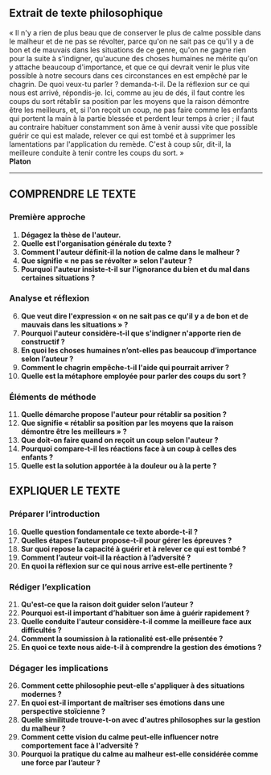 ## Extrait de texte philosophique

« Il n'y a rien de plus beau que de conserver le plus de calme possible dans le malheur et de ne pas se révolter, parce qu'on ne sait pas ce qu'il y a de bon et de mauvais dans les situations de ce genre, qu'on ne gagne rien pour la suite à s'indigner, qu'aucune des choses humaines ne mérite qu'on y attache beaucoup d'importance, et que ce qui devrait venir le plus vite possible à notre secours dans ces circonstances en est empêché par le chagrin. De quoi veux-tu parler ? demanda-t-il. De la réflexion sur ce qui nous est arrivé, répondis-je. Ici, comme au jeu de dés, il faut contre les coups du sort rétablir sa position par les moyens que la raison démontre être les meilleurs, et, si l'on reçoit un coup, ne pas faire comme les enfants qui portent la main à la partie blessée et perdent leur temps à crier ; il faut au contraire habituer constamment son âme à venir aussi vite que possible guérir ce qui est malade, relever ce qui est tombé et à supprimer les lamentations par l'application du remède. C'est à coup sûr, dit-il, la meilleure conduite à tenir contre les coups du sort. »  
**Platon**

---

## COMPRENDRE LE TEXTE

### Première approche

1. **Dégagez la thèse de l'auteur.**  
2. **Quelle est l'organisation générale du texte ?**  
3. **Comment l'auteur définit-il la notion de calme dans le malheur ?**  
4. **Que signifie « ne pas se révolter » selon l'auteur ?**  
5. **Pourquoi l'auteur insiste-t-il sur l'ignorance du bien et du mal dans certaines situations ?**  

### Analyse et réflexion

6. **Que veut dire l'expression « on ne sait pas ce qu'il y a de bon et de mauvais dans les situations » ?**  
7. **Pourquoi l'auteur considère-t-il que s'indigner n'apporte rien de constructif ?**  
8. **En quoi les choses humaines n’ont-elles pas beaucoup d’importance selon l’auteur ?**  
9. **Comment le chagrin empêche-t-il l'aide qui pourrait arriver ?**  
10. **Quelle est la métaphore employée pour parler des coups du sort ?**  

### Éléments de méthode

11. **Quelle démarche propose l'auteur pour rétablir sa position ?**  
12. **Que signifie « rétablir sa position par les moyens que la raison démontre être les meilleurs » ?**  
13. **Que doit-on faire quand on reçoit un coup selon l'auteur ?**  
14. **Pourquoi compare-t-il les réactions face à un coup à celles des enfants ?**  
15. **Quelle est la solution apportée à la douleur ou à la perte ?**  

## EXPLIQUER LE TEXTE

### Préparer l’introduction

16. **Quelle question fondamentale ce texte aborde-t-il ?**  
17. **Quelles étapes l’auteur propose-t-il pour gérer les épreuves ?**  
18. **Sur quoi repose la capacité à guérir et à relever ce qui est tombé ?**  
19. **Comment l’auteur voit-il la réaction à l’adversité ?**  
20. **En quoi la réflexion sur ce qui nous arrive est-elle pertinente ?**  

### Rédiger l’explication

21. **Qu'est-ce que la raison doit guider selon l’auteur ?**  
22. **Pourquoi est-il important d’habituer son âme à guérir rapidement ?**  
23. **Quelle conduite l'auteur considère-t-il comme la meilleure face aux difficultés ?**  
24. **Comment la soumission à la rationalité est-elle présentée ?**  
25. **En quoi ce texte nous aide-t-il à comprendre la gestion des émotions ?**

### Dégager les implications

26. **Comment cette philosophie peut-elle s'appliquer à des situations modernes ?**  
27. **En quoi est-il important de maîtriser ses émotions dans une perspective stoïcienne ?**  
28. **Quelle similitude trouve-t-on avec d'autres philosophes sur la gestion du malheur ?**  
29. **Comment cette vision du calme peut-elle influencer notre comportement face à l'adversité ?**  
30. **Pourquoi la pratique du calme au malheur est-elle considérée comme une force par l’auteur ?**
